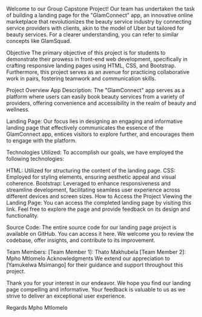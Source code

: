Welcome to our Group Capstone Project! Our team has undertaken the task of building a landing page for the "GlamConnect" app, an innovative online marketplace that revolutionizes the beauty service industry by connecting service providers with clients, akin to the model of Uber but tailored for beauty services. For a clearer understanding, you can refer to similar concepts like GlamSquad.

Objective
The primary objective of this project is for students to demonstrate their prowess in front-end web development, specifically in crafting responsive landing pages using HTML, CSS, and Bootstrap. Furthermore, this project serves as an avenue for practicing collaborative work in pairs, fostering teamwork and communication skills.

Project Overview
App Description:
The "GlamConnect" app serves as a platform where users can easily book beauty services from a variety of providers, offering convenience and accessibility in the realm of beauty and wellness.

Landing Page:
Our focus lies in designing an engaging and informative landing page that effectively communicates the essence of the GlamConnect app, entices visitors to explore further, and encourages them to engage with the platform.

Technologies Utilized:
To accomplish our goals, we have employed the following technologies:

HTML: Utilized for structuring the content of the landing page.
CSS: Employed for styling elements, ensuring aesthetic appeal and visual coherence.
Bootstrap: Leveraged to enhance responsiveness and streamline development, facilitating seamless user experience across different devices and screen sizes.
How to Access the Project
Viewing the Landing Page:
You can access the completed landing page by visiting this link. Feel free to explore the page and provide feedback on its design and functionality.

Source Code:
The entire source code for our landing page project is available on GitHub. You can access it here. We welcome you to review the codebase, offer insights, and contribute to its improvement.

Team Members:
[Team Member 1]: Thato Makhubela
[Team Member 2]: Mpho Mtlomelo
Acknowledgments
We extend our appreciation to [Yamukelwa Msimango] for their guidance and support throughout this project.

Thank you for your interest in our endeavor. We hope you find our landing page compelling and informative. Your feedback is valuable to us as we strive to deliver an exceptional user experience.






Regards 
Mpho Mtlomelo

